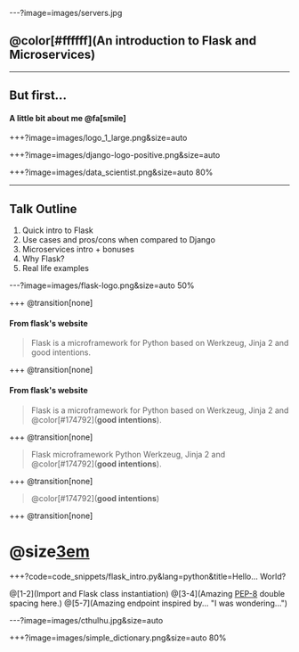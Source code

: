 ---?image=images/servers.jpg

## @color[#ffffff](An introduction to Flask and Microservices)

---

## But first...

#### A little bit about me @fa[smile]

+++?image=images/logo_1_large.png&size=auto

+++?image=images/django-logo-positive.png&size=auto

+++?image=images/data_scientist.png&size=auto 80%

---

## Talk Outline

1. Quick intro to Flask
2. Use cases and pros/cons when compared to Django
3. Microservices intro + bonuses
4. Why Flask?
5. Real life examples

---?image=images/flask-logo.png&size=auto 50%

+++
@transition[none]
#### From flask's website

> Flask is a microframework for Python based on Werkzeug, Jinja 2 and good intentions.

+++
@transition[none]
#### From flask's website

> Flask is a microframework for Python based on Werkzeug, Jinja 2 and @color[#174792](__**good intentions**__).

+++
@transition[none]
> Flask microframework Python Werkzeug, Jinja 2 and @color[#174792](__**good intentions**__).

+++
@transition[none]
> @color[#174792](__**good intentions**__)

+++
@transition[none]

# @size[3em](@color[#174792](**GOOD**))

+++?code=code_snippets/flask_intro.py&lang=python&title=Hello... World?

@[1-2](Import and Flask class instantiation)
@[3-4](Amazing [PEP-8](https://www.python.org/dev/peps/pep-0008/) double spacing here.)
@[5-7](Amazing endpoint inspired by... "I was wondering...")

---?image=images/cthulhu.jpg&size=auto

+++?image=images/simple_dictionary.png&size=auto 80%
